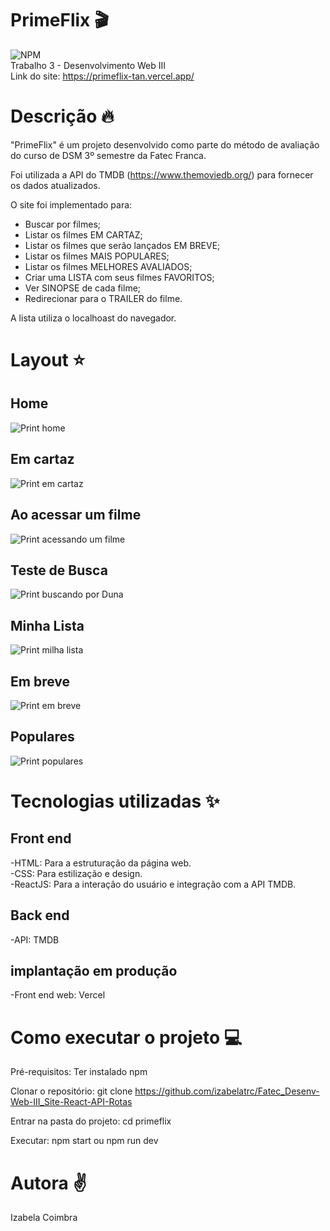 # PrimeFlix 🎬

![NPM](https://img.shields.io/npm/l/react) <br/>
Trabalho 3 - Desenvolvimento Web III <br />
Link do site: https://primeflix-tan.vercel.app/

# Descrição :fire:

"PrimeFlix" é um projeto desenvolvido como parte do método de avaliação do curso de DSM 3º semestre da Fatec Franca.

Foi utilizada a API do TMDB (https://www.themoviedb.org/) para fornecer os dados atualizados.

O site foi implementado para:

- Buscar por filmes;
- Listar os filmes EM CARTAZ;
- Listar os filmes que serão lançados EM BREVE;
- Listar os filmes MAIS POPULARES;
- Listar os filmes MELHORES AVALIADOS;
- Criar uma LISTA com seus filmes FAVORITOS;
- Ver SINOPSE de cada filme;
- Redirecionar para o TRAILER do filme.

A lista utiliza o localhoast do navegador.

# Layout :star:

## Home

![Print home](/primeflix/docs/image-8.png)

## Em cartaz

![Print em cartaz](/primeflix/docs/image-9.png)

## Ao acessar um filme

![Print acessando um filme](/primeflix/docs/image-3.png)

## Teste de Busca

![Print buscando por Duna](/primeflix/docs/image-10.png)

## Minha Lista

![Print milha lista](/primeflix/docs/image-7.png)

## Em breve

![Print em breve](/primeflix/docs/image-6.png)

## Populares

![Print populares](/primeflix/docs/image-5.png)

# Tecnologias utilizadas :sparkles:

## Front end

-HTML: Para a estruturação da página web. <br />
-CSS: Para estilização e design. <br />
-ReactJS: Para a interação do usuário e integração com a API TMDB.

## Back end

-API: TMDB

## implantação em produção

-Front end web: Vercel

# Como executar o projeto :computer:

Pré-requisitos:
Ter instalado npm

Clonar o repositório:
git clone https://github.com/izabelatrc/Fatec_Desenv-Web-III_Site-React-API-Rotas

Entrar na pasta do projeto:
cd primeflix

Executar:
npm start ou npm run dev

# Autora :v:

Izabela Coimbra
